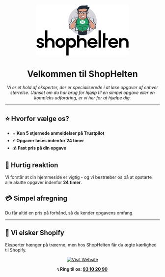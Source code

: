 <div align="center">
    <a href="https://shophelten.dk/">
        <picture>
            <source srcset="../assets/ShopHelten-logo-white.png" media="(prefers-color-scheme: dark)">
            <img src="../assets/ShopHelten-logo.png" alt="ShopHelten - Vi løser alle opgaver, store som små." width="300">
        </picture>
    </a>
</div>

<div align="center">
    <h1>Velkommen til ShopHelten</h1>
    <p><em>Vi er et hold af eksperter, der er specialiserede i at løse opgaver af enhver størrelse. Uanset om du har brug for hjælp til en simpel opgave eller en kompleks udfordring, er vi her for at hjælpe dig.</em></p>
</div>

---

## ⭐ Hvorfor vælge os?

- ⭐ **Kun 5 stjernede anmeldelser på Trustpilot**
- ⚡ **Opgaver løses indenfor 24 timer**
- 💰 **Fast pris på din opgave**

## 🚀 Hurtig reaktion

Vi forstår at din hjemmeside er vigtig - og vi bestræber os på at opstarte alle akutte opgaver indenfor **24 timer**. 

## 💳 Simpel afregning

Du får altid en pris på forhånd, så du kender opgavens omfang.

---

## 💚 Vi elsker Shopify

Eksperter hænger på træerne, men hos ShopHelten får du ægte kærlighed til Shopify.

<div align="center">
    <p>
        <a href="https://shophelten.dk/" target="_blank">
            <img src="https://img.shields.io/badge/Besøg_vores-Hjemmeside-blue?style=for-the-badge&logo=shopify" alt="Visit Website">
        </a>
    </p>
    <p>
        <strong>📞 Ring til os: <a href="tel:+4593102090">93 10 20 90</a></strong>
    </p>
</div>
